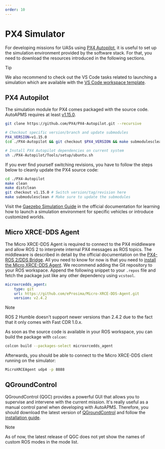 ```yaml
---
order: 10
---
```


# PX4 Simulator

For developing missions for UASs using [PX4 Autopilot](https://github.com/PX4/PX4-Autopilot), it is useful to set up the simulation environment provided by the software stack. For that, you need to download the resources introduced in the following sections.

> [!TIP]
> We also recommend to check out the VS Code tasks related to launching a simulation which are available with the [VS Code workspace template](./additional-software#visual-studio-code-workspace).

## PX4 Autopilot

The simulation module for PX4 comes packaged with the source code. AutoAPMS requires at least [v1.15.0](https://github.com/PX4/PX4-Autopilot/releases/tag/v1.15.0).

```sh
git clone https://github.com/PX4/PX4-Autopilot.git --recursive

# Checkout specific version/branch and update submodules
PX4_VERSION=v1.15.0
(cd ./PX4-Autopilot && git checkout $PX4_VERSION && make submodulesclean)

# Install PX4 Autopilot dependencies on current system
sh ./PX4-Autopilot/Tools/setup/ubuntu.sh
```

If you ever find yourself switching revisions, you have to follow the steps below to cleanly update the PX4 source code:

```sh
cd ./PX4-Autopilot
make clean
make distclean
git checkout v1.15.0 # Switch version/tag/revision here
make submodulesclean # Make sure to update the submodules
```

Visit the [Gaezebo Simulation Guide](https://docs.px4.io/main/en/sim_gazebo_gz/) in the official documentation for learning how to launch a simulation environment for specific vehicles or introduce customized worlds.

## Micro XRCE-DDS Agent

The Micro XRCE-DDS Agent is required to connect to the PX4 middleware and allow ROS 2 to interprete internal PX4 messages as ROS topics. The middleware is described in detail by the official documentation on the [PX4-ROS 2/DDS Bridge](https://docs.px4.io/main/en/middleware/uxrce_dds.html). All you need to know for now is that you need to [install the Micro XRCE-DDS Agent](https://docs.px4.io/main/en/middleware/uxrce_dds.html#micro-xrce-dds-agent-installation). We recommend adding the Git repository to your ROS workspace. Append the following snippet to your `.repos` file and fetch the package just like any other dependency using `vcstool`.

```yaml
microxrcedds_agent:
    type: git
    url: https://github.com/eProsima/Micro-XRCE-DDS-Agent.git
    version: v2.4.2
```

> [!NOTE]
> ROS 2 Humble doesn't support newer versions than 2.4.2 due to the fact that it only comes with Fast CDR 1.0.x.

As soon as the source code is available in your ROS workspace, you can build the package with `colcon`:

```sh
colcon build --packages-select microxrcedds_agent
```

Afterwards, you should be able to connect to the Micro XRCE-DDS client running on the simulator:

```sh
MicroXRCEAgent udp4 -p 8888
```

## QGroundControl

QGroundControl (QGC) provides a powerful GUI that allows you to supervise and intervene with the current mission. It's really useful as a manual control panel when developing with AutoAPMS. Therefore, you should download the latest version of [QGroundControl](https://github.com/mavlink/qgroundcontrol/releases) and follow the [installation guide](https://docs.qgroundcontrol.com/master/en/qgc-user-guide/getting_started/download_and_install.html#ubuntu).

> [!NOTE]
> As of now, the latest release of QGC does not yet show the names of custom ROS modes in the mode list.
